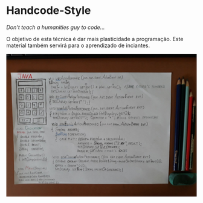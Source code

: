 # Handcode-Style
*Don't teach a humanities guy to code...*

O objetivo de esta técnica é dar mais plasticidade a programação. Este material também servirá para o aprendizado de inciantes.

![enter image description here](https://raw.githubusercontent.com/GuilhermyFranca/Handcode-Style/master/SimpleCalculator.jpg)
